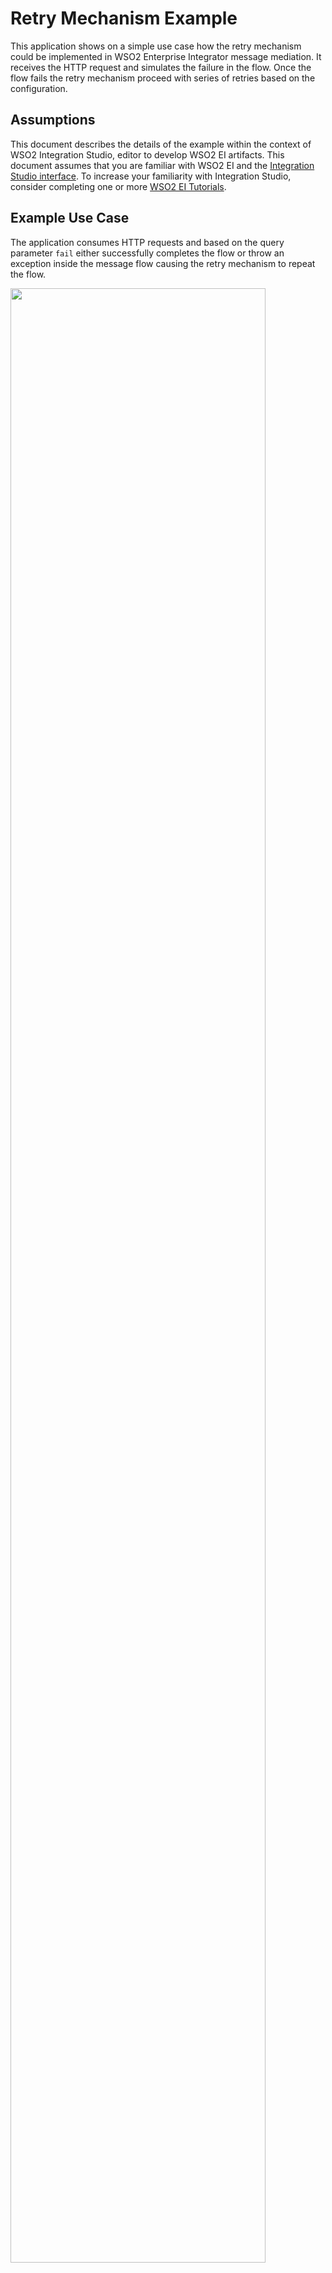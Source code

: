 # Retry Mechanism Example 

This application shows on a simple use case how the retry mechanism could be implemented in WSO2 Enterprise Integrator 
message mediation. It receives the HTTP request and simulates the failure in the flow. Once the flow fails the retry mechanism proceed with series of retries based on the configuration.

## Assumptions

This document describes the details of the example within the context of WSO2 Integration Studio, editor to develop WSO2 EI artifacts. This document assumes that you are familiar with WSO2 EI and the [Integration Studio interface](https://ei.docs.wso2.com/en/latest/micro-integrator/develop/WSO2-Integration-Studio/). To increase your familiarity with Integration Studio, consider completing one or more [WSO2 EI Tutorials](https://ei.docs.wso2.com/en/latest/micro-integrator/use-cases/integration-use-cases/).

## Example Use Case

The application consumes HTTP requests and based on the query parameter `fail` either successfully completes the flow or throw an exception inside the message flow causing the retry mechanism to repeat the flow. 

<img width="90%" src="../../../docs/assets/images/migration-mule/retry-mechanism-example-use-case.png">

> **NOTE**: The example demonstrates how to call a message flow recursively to achieve the requirement. 


## Set Up and Run the Example

Follow the steps in this procedure to create and run this example in your own instance of Integration Studio. You can create template applications straight out of the box in Integration Studio and tweak the configurations of the use case-based templates to create your own customized applications in WSO2 Integrator.

1. Start WSO2 Integration Studio. See [Installing WSO2 Integration Studio](https://ei.docs.wso2.com/en/latest/micro-integrator/develop/installing-WSO2-Integration-Studio/) 

2. In your menu in Studio, click the File menu. In the File menu select the **Import...** item.

3. In the Import window select the **Existing WSO2 Projects into workspace** under **WSO2** folder.

4. Browse and select the file path to the downloaded sample of this github project (`retry-mechanism-example` folder of the downloaded github repository)

5. Open the **mediationRetryAPI.xml** file in the **retry-mechanism-example/mediationRetryIntegrationProject/src/main/synapse-config/api/** directory. The **mediationRetryAPI.xml** is the graphical view of the retry mechanism sample.<br>
    <img width="60%" src="../../../docs/assets/images/migration-mule/retry-mechanism-example.png">

6. In the **Package Explorer**, right-click **Composite Application Project** and select **Export Project Artifacts and Run**. Select all the artifacts in the wizard. Studio runs the application on the embedded server.

7. In the REST client e.g. Postman or using embedded HTTP4e client send the following request: 
   ```
   http://localhost:8290/trigger?fail=false
   ```
   In the HTTP response you can see the message *Processing successfully* completed and the application log contains 
   the following log entries:
   ```
    [2020-04-27 08:34:51,198]  INFO {org.apache.synapse.mediators.builtin.LogMediator} - Log processing triggered = Attempt to trigger processing
    [2020-04-27 08:34:51,217]  INFO {org.apache.synapse.mediators.builtin.LogMediator} - message = Processing successfully completed.
   ```
   The flow did not fail, no retry was needed and the processing was successful.

8. Now, let's send another request: 
   ```
   http://localhost:8290/trigger?fail=true
   ```
   
   The HTTP status is 500 (Internal Server Error) now and the response body contains the error message indicating the flow fails even after predefined number of retries:
   ```
   <Response>
    <message>Processing failed. </message>
    <reason>The script engine returned an error executing the inlined js script function mediate</reason>
   </Response>
   ```
    The server log now contains the following entries:
    ```
    [2020-04-27 08:38:43,691]  INFO {org.apache.synapse.mediators.builtin.LogMediator} - Log processing triggered = Attempt to trigger processing
    [2020-04-27 08:38:43,713] ERROR {org.apache.synapse.mediators.bsf.ScriptMediator} - The script engine returned an error executing the inlined js script function mediate com.sun.phobos.script.util.ExtendedScriptException: org.mozilla.javascript.EcmaError: ReferenceError: "Exception" is not defined. (<Unknown Source>#1) in <Unknown Source> at line number 1
    [2020-04-27 08:38:43,784]  INFO {org.apache.synapse.mediators.builtin.LogMediator} - message = Processing failed
    [2020-04-27 08:38:43,786]  INFO {org.apache.synapse.mediators.builtin.LogMediator} - message = 1.0
    [2020-04-27 08:38:48,808]  INFO {org.apache.synapse.mediators.builtin.LogMediator} - Log processing triggered = Attempt to trigger processing
    [2020-04-27 08:38:48,813] ERROR {org.apache.synapse.mediators.bsf.ScriptMediator} - The script engine returned an error executing the inlined js script function mediate com.sun.phobos.script.util.ExtendedScriptException: org.mozilla.javascript.EcmaError: ReferenceError: "Exception" is not defined. (<Unknown Source>#1) in <Unknown Source> at line number 1
    [2020-04-27 08:38:48,866]  INFO {org.apache.synapse.mediators.builtin.LogMediator} - message = Processing failed
    [2020-04-27 08:38:48,866]  INFO {org.apache.synapse.mediators.builtin.LogMediator} - message = 2.0
    [2020-04-27 08:38:53,873]  INFO {org.apache.synapse.mediators.builtin.LogMediator} - Log processing triggered = Attempt to trigger processing
    [2020-04-27 08:38:53,874]  INFO {API_LOGGER.mediationRetryAPI} - Log processing triggered = Attempt to trigger processing
    [2020-04-27 08:38:53,878] ERROR {org.apache.synapse.mediators.bsf.ScriptMediator} - The script engine returned an error executing the inlined js script function mediate com.sun.phobos.script.util.ExtendedScriptException: org.mozilla.javascript.EcmaError: ReferenceError: "Exception" is not defined. (<Unknown Source>#1) in <Unknown Source> at line number 1

    ...

    [2020-04-27 08:39:04,073]  INFO {org.apache.synapse.mediators.builtin.LogMediator} - message = Processing failed
    [2020-04-27 08:39:04,073]  INFO {org.apache.synapse.mediators.builtin.LogMediator} - message = 5.0
    ```

<!-- INCLUDE_MD: ../../../docs/common/get-the-code.md -->

## Go Further

* Learn more about [configuring sequences](https://ei.docs.wso2.com/en/latest/micro-integrator/references/synapse-properties/sequence-properties/) in Studio.
* Read about the [message mediators](https://ei.docs.wso2.com/en/latest/micro-integrator/references/mediators/about-mediators/) in WSO2 Enterprise Integrator.

